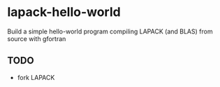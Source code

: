
# lapack-hello-world

Build a simple hello-world program compiling LAPACK (and BLAS) from source with gfortran

## TODO

- fork LAPACK

